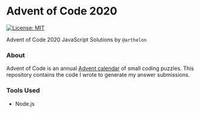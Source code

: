 # Advent of Code 2020

[![License: MIT](https://img.shields.io/badge/License-MIT-yellow.svg)](https://opensource.org/licenses/MIT)

Advent of Code 2020 JavaScript Solutions by `@arthelon`

### About

Advent of Code is an annual [Advent calendar](https://en.wikipedia.org/wiki/Advent_calendar) of small coding puzzles. This repository contains the code I wrote to generate my answer submissions.

### Tools Used

- Node.js
